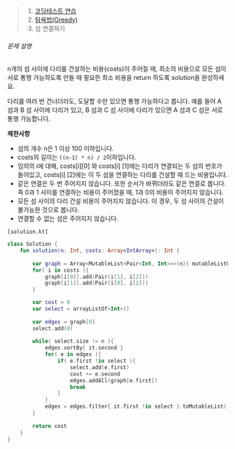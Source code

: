 > 1. [코딩테스트 연습](https://school.programmers.co.kr/learn/challenges)
>2. [탐욕법(Greedy)](https://school.programmers.co.kr/learn/courses/30/parts/12244)
> 3. 섬 연결하기



###### 문제 설명

n개의 섬 사이에 다리를 건설하는 비용(costs)이 주어질 때, 최소의 비용으로 모든 섬이 서로 통행 가능하도록 만들 때 필요한 최소 비용을 return 하도록 solution을 완성하세요.

다리를 여러 번 건너더라도, 도달할 수만 있으면 통행 가능하다고 봅니다. 예를 들어 A 섬과 B 섬 사이에 다리가 있고, B 섬과 C 섬 사이에 다리가 있으면 A 섬과 C 섬은 서로 통행 가능합니다.

**제한사항**

- 섬의 개수 n은 1 이상 100 이하입니다.
- costs의 길이는 `((n-1) * n) / 2`이하입니다.
- 임의의 i에 대해, costs[i][0] 와 costs[i] [1]에는 다리가 연결되는 두 섬의 번호가 들어있고, costs[i] [2]에는 이 두 섬을 연결하는 다리를 건설할 때 드는 비용입니다.
- 같은 연결은 두 번 주어지지 않습니다. 또한 순서가 바뀌더라도 같은 연결로 봅니다. 즉 0과 1 사이를 연결하는 비용이 주어졌을 때, 1과 0의 비용이 주어지지 않습니다.
- 모든 섬 사이의 다리 건설 비용이 주어지지 않습니다. 이 경우, 두 섬 사이의 건설이 불가능한 것으로 봅니다.
- 연결할 수 없는 섬은 주어지지 않습니다.



`[solution.kt]`

```kotlin
class Solution {
    fun solution(n: Int, costs: Array<IntArray>): Int {
        
        var graph = Array<MutableList<Pair<Int, Int>>>(n){ mutableListOf() }
        for( i in costs ){
            graph[i[0]].add(Pair(i[1], i[2]))
            graph[i[1]].add(Pair(i[0], i[2]))
        }

        var cost = 0
        var select = arrayListOf<Int>()
        
        var edges = graph[0]
        select.add(0)
        
        while( select.size != n ){
            edges.sortBy{ it.second }
            for( e in edges ){
                if( e.first !in select ){
                    select.add(e.first)
                    cost += e.second
                    edges.addAll(graph[e.first])
                    break
                }
            }
            edges = edges.filter{ it.first !in select }.toMutableList()
        } 
        
        return cost
    }
}
```

